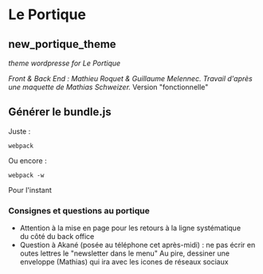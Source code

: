 # Le Portique
## new_portique_theme
*theme wordpresse for Le Portique*

*Front & Back End : Mathieu Roquet & Guillaume Melennec.*
*Travail d'après une maquette de Mathias Schweizer.*
Version "fonctionnelle"

## Générer le bundle.js
Juste :
```
webpack
```
Ou encore :
```
webpack -w
```
Pour l'instant


### Consignes et questions au portique
- Attention à la mise en page pour les retours à la ligne systématique <br> du côté du back office
- Question à Akané (posée au téléphone cet après-midi) : ne pas écrir en outes lettres le "newsletter dans le menu" Au pire, dessiner une enveloppe (Mathias) qui ira avec les icones de réseaux sociaux
